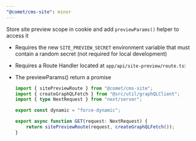 ```yaml
---
"@comet/cms-site": minor
---
```


Store site preview scope in cookie and add `previewParams()` helper to access it

-   Requires the new `SITE_PREVIEW_SECRET` environment variable that must contain a random secret (not required for local development)
-   Requires a Route Handler located at `app/api/site-preview/route.ts`:
-   The previewParams() return a promise

    ```ts
    import { sitePreviewRoute } from "@comet/cms-site";
    import { createGraphQLFetch } from "@src/util/graphQLClient";
    import { type NextRequest } from "next/server";

    export const dynamic = "force-dynamic";

    export async function GET(request: NextRequest) {
        return sitePreviewRoute(request, createGraphQLFetch());
    }
    ```
